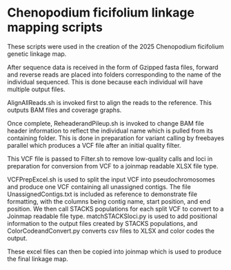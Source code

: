 # Chenopodium ficifolium linkage mapping scripts
These scripts were used in the creation of the 2025 Chenopodium ficifolium genetic linkage map.

After sequence data is received in the form of Gzipped fasta files, forward and reverse reads are placed into folders corresponding to the name of the individual sequenced. This is done because each individual will have multiple output files.

AlignAllReads.sh is invoked first to align the reads to the reference. This outputs BAM files and coverage graphs. 

Once complete, ReheaderandPileup.sh is invoked to change BAM file header information to reflect the individual name which is pulled from its containing folder. This is done in preparation for variant calling by freebayes parallel which produces a VCF file after an initial quality filter. 

This VCF file is passed to Filter.sh to remove low-quality calls and loci in preparation for conversion from VCF to a joinmap readable XLSX file type.

VCFPrepExcel.sh is used to split the input VCF into pseudochromosomes and produce one VCF containing all unassigned contigs. The file UnassignedContigs.txt is included as reference to demonstrate file formatting, with the columns being contig name, start position, and end position. We then call STACKS populations for each split VCF to convert to a Joinmap readable file type. matchSTACKSloci.py is used to add positional information to the output files created by STACKS populations, and ColorCodeandConvert.py converts csv files to XLSX and color codes the output. 

These excel files can then be copied into joinmap which is used to produce the final linkage map.
